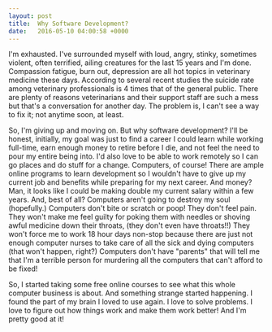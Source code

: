 ```yaml
---
layout: post
title:  Why Software Development?
date:   2016-05-10 04:00:58 +0000
---
```



I'm exhausted. I've surrounded myself with loud, angry, stinky, sometimes violent, often terrified, ailing creatures for the last 15 years and I'm done. Compassion fatigue, burn out, depression are all hot topics in veterinary medicine these days. According to several recent studies the suicide rate among veterinary professionals is 4 times that of the general public. There are plenty of reasons veterinarians and their support staff are such a mess but that's a conversation for another day. The problem is, I can't see a way to fix it; not anytime soon, at least.

So, I'm giving up and moving on. But why software development? I'll be honest, initially, my goal was just to find a career I could learn while working full-time, earn enough money to retire before I die, and not feel the need to pour my entire being into. I'd also love to be able to work remotely so I can go places and do stuff for a change. Computers, of course! There are ample online programs to learn development so I wouldn't have to give up my current job and benefits while preparing for my next career. And money? Man, it looks like I could be making double my current salary within a few years. And, best of all? Computers aren't going to destroy my soul (hopefully.) Computers don't bite or scratch or poop! They don't feel pain. They won't make me feel guilty for poking them with needles or shoving awful medicine down their throats, (they don't even have throats!!) They won't force me to work 18 hour days non-stop because there are just not enough computer nurses to take care of all the sick and dying computers (that won't happen, right?) Computers don't have "parents" that will tell me that I'm a terrible person for murdering all the computers that can't afford to be fixed! 


So, I started taking some free online courses to see what this whole computer business is about. And something strange started happening. I found the part of my brain I loved to use again. I love to solve problems. I love to figure out how things work and make them work better! And I'm pretty good at it! 


